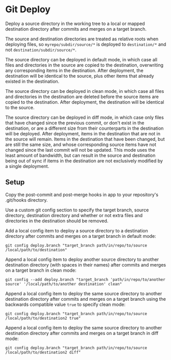 # Git Deploy

Deploy a source directory in the working tree to a local or mapped destination directory after commits and merges on a target branch.

The source and destination directories are treated as relative roots when deploying files, so `myrepo/subdir/source/*` is deployed to `destination/*` and not `destination/subdir/source/*`.

The source directory can be deployed in default mode, in which case all files and directories in the source are copied to the destination, overwriting any corresponding items in the destination. After deployment, the destination will be identical to the source, plus other items that already existed in the destination.

The source directory can be deployed in clean mode, in which case all files and directories in the destination are deleted before the source items are copied to the destination. After deployment, the destination will be identical to the source.

The source directory can be deployed in diff mode, in which case only files that have changed since the previous commit, or don't exist in the destination, or are a different size from their counterparts in the destination will be deployed. After deployment, items in the destination that are not in the source will remain. Items in the destination that have been changed, but are still the same size, and whose corresponding source items have not changed since the last commit will not be updated. This mode uses the least amount of bandwidth, but can result in the source and destination being out of sync if items in the destination are not exclusively modified by a single deployment.

## Setup

Copy the post-commit and post-merge hooks in app to your repository's .git/hooks directory.

Use a custom git config section to specify the target branch, source directory, destination directory and whether or not extra files and directories in the destination should be removed.

Add a local config item to deploy a source directory to a destination directory after commits and merges on a target branch in default mode:

```shell
git config deploy.branch "target_branch path/in/repo/to/source /local/path/to/destination"
```

Append a local config item to deploy another source directory to another destination directory (with spaces in their names) after commits and merges on a target branch in clean mode:

```shell
git config --add deploy.branch "target_branch 'path/in/repo/to/another source' '/local/path/to/another destination' clean"
```

Append a local config item to deploy the same source directory to another destination directory after commits and merges on a target branch using the backwards compatible value `true` to specify clean mode:

```shell
git config deploy.branch "target_branch path/in/repo/to/source /local/path/to/destination2 true"
```

Append a local config item to deploy the same source directory to another destination directory after commits and merges on a target branch in diff mode:

```shell
git config deploy.branch "target_branch path/in/repo/to/source /local/path/to/destination2 diff"
```
